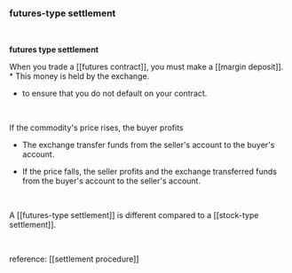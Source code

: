 ### futures-type settlement
<br>
<p><b>futures type settlement</b></p>
When you trade a [[futures contract]], you must make a [[margin deposit]].  
<br>
* This money is held by the exchange.  

* to ensure that you do not default on your contract.
<br>
<p>If the commodity's price rises, the buyer profits</p>

* The exchange transfer funds from the seller's account to the buyer's account.

* If the price falls, the seller profits and the exchange transferred funds from the buyer's account to the seller's account. 

<br>

A [[futures-type settlement]] is different compared to a [[stock-type settlement]].

<br>

reference: [[settlement procedure]]
